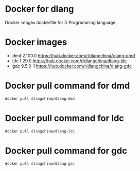 # Docker for dlang
Docker images dockerfile for D Programming language.

# Docker images
 * dmd 2.100.0 https://hub.docker.com/r/dlangchina/dlang-dmd
 * ldc 1.29.0 https://hub.docker.com/r/dlangchina/dlang-ldc
 * gdc 9.5.0-1 https://hub.docker.com/r/dlangchina/dlang-gdc

# Docker pull command for dmd
```bash
docker pull dlangchina/dlang-dmd
```

# Docker pull command for ldc
```bash
docker pull dlangchina/dlang-ldc
```

# Docker pull command for gdc
```bash
docker pull dlangchina/dlang-gdc
```
